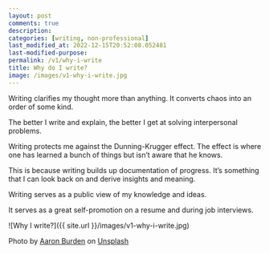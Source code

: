 ```yaml
---
layout: post
comments: true
description: 
categories: [writing, non-professional]
last_modified_at: 2022-12-15T20:52:08.052481
last-modified-purpose:
permalink: /v1/why-i-write
title: Why do I write?
image: /images/v1-why-i-write.jpg
---
```


Writing clarifies my thought more than anything. It converts chaos into an order of some kind.

The better I write and explain, the better I get at solving interpersonal problems.

Writing protects me against the Dunning-Krugger effect. The effect is where one has learned a bunch of things but isn’t aware that he knows.

This is because writing builds up documentation of progress. It’s something that I can look back on and derive insights and meaning.

Writing serves as a public view of my knowledge and ideas.

It serves as a great self-promotion on a resume and during job interviews.

![Why I write?]({{ site.url }}/images/v1-why-i-write.jpg)

Photo by <a href="https://unsplash.com/@aaronburden?utm_source=unsplash&utm_medium=referral&utm_content=creditCopyText">Aaron Burden</a> on <a href="https://unsplash.com/s/photos/writing?utm_source=unsplash&utm_medium=referral&utm_content=creditCopyText">Unsplash</a>
